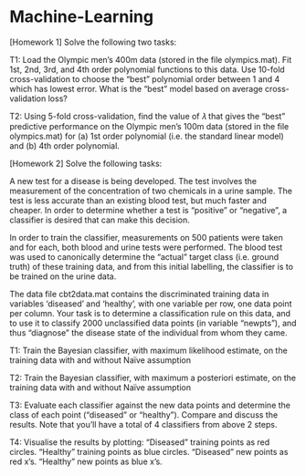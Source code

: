 # Machine-Learning

[Homework 1]
Solve the following two tasks:

T1: Load the Olympic men’s 400m data (stored in the file olympics.mat). Fit 1st, 2nd, 3rd, and 4th order polynomial functions to this data. Use 10-fold cross-validation to choose the “best” polynomial order between 1 and 4 which has lowest error. What is the “best” model based on average cross-validation loss?

T2: Using 5-fold cross-validation, find the value of 𝜆 that gives the “best” predictive performance on the Olympic men’s 100m data (stored in the file olympics.mat) for (a) 1st order polynomial (i.e. the standard linear model) and (b) 4th order polynomial.

[Homework 2]
Solve the following tasks:

A new test for a disease is being developed. The test involves the measurement of the concentration of two chemicals in a urine sample. The test is less accurate than an existing blood test, but much faster and cheaper. In order to determine whether a test is “positive” or “negative”, a classifier is desired that can make this decision.

In order to train the classifier, measurements on 500 patients were taken and for each, both blood and urine tests were performed. The blood test was used to canonically determine the “actual” target class (i.e. ground truth) of these training data, and from this initial labelling, the classifier is to be trained on the urine data.

The data file cbt2data.mat contains the discriminated training data in variables ‘diseased’ and ‘healthy’, with one variable per row, one data point per column. Your task is to determine a classification rule on this data, and to use it to classify 2000 unclassified data points (in variable “newpts”), and thus “diagnose” the disease state of the individual from whom they came.
     
T1: Train the Bayesian classifier, with maximum likelihood estimate, on the training data with and without Naïve assumption

T2: Train the Bayesian classifier, with maximum a posteriori estimate, on the training data with and without Naïve assumption 

T3: Evaluate each classifier against the new data points and determine the class of each point (“diseased” or “healthy”). Compare and discuss the results. Note that you’ll have a total of 4 classifiers from above 2 steps. 

T4: Visualise the results by plotting:
  “Diseased” training points as red circles.
  “Healthy” training points as blue circles.
  “Diseased” new points as red x’s.
  “Healthy” new points as blue x’s.
